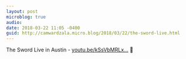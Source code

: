 ```yaml
---
layout: post
microblog: true
audio: 
date: 2018-03-22 11:05 -0400
guid: http://camwardzala.micro.blog/2018/03/22/the-sword-live.html
---
```

The Sword Live in Austin - [youtu.be/kSsVbMRLx...](https://youtu.be/kSsVbMRLx6s) 🎵
